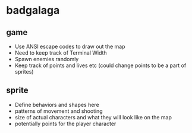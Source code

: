 # badgalaga
## game
* Use ANSI escape codes to draw out the map
* Need to keep track of Terminal Width
* Spawn enemies randomly
* Keep track of points and lives etc (could change points to be a part of sprites)
## sprite
* Define behaviors and shapes here
* patterns of movement and shooting
* size of actual characters and what they will look like on the map
* potentially points for the player character
